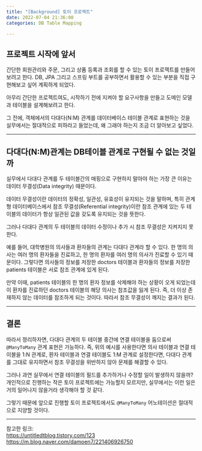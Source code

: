 ```yaml
---
title: "[Background] 토이 프로젝트"
date: 2022-07-04 21:36:08
categories: DB Table Mapping

---
```


## 프로젝트 시작에 앞서

간단한 회원관리와 주문, 그리고 상품 등록과 조회를 할 수 있는 토이 프로젝트를 만들어 보려고 한다. 
DB, JPA 그리고 스프링 부트를 공부하면서 활용할 수 있는 부분을 직접 구현해보고 싶어 계획하게 되었다.

아무리 간단한 프로젝트여도, 시작하기 전에 지켜야 할 요구사항을 만들고 도메인 모델과 테이블을 설계해보려고 한다.

그 전에, 객체에서의 다대다(N:M) 관계를 데이터베이스 테이블 관계로 표현하는 것을 실무에서는 절대적으로 피하라고 들었는데, 왜 그래야 하는지 조금 더 알아보고 싶었다.

- - -

## 다대다(N:M)관계는 DB테이블 관계로 구현될 수 없는 것일까

실무에서 다대다 관계를 두 테이블간의 매핑으로 구현하지 말아야 하는 가장 큰 이유는 데이터 무결성(Data integrity) 때문이다.

데이터 무결성이란 데이터의 정확성, 일관성, 유효성이 유지되는 것을 말하며, 특히 관계형 데이터베이스에서 참조 무결성(Referential integrity)이란 참조 관계에 있는 두 테이블의 데이터가 항상 일관된 값을 갖도록 유지되는 것을 뜻한다.

그러나 다대다 관계의 두 테이블의 데이터 수정이나 추가 시 참조 무결성은 지켜지지 못한다.

예를 들어, 대학병원의 의사들과 환자들의 관계는 다대다 관계라 할 수 있다. 한 명의 의사는 여러 명의 환자들을 진료하고, 한 명의 환자를 여러 명의 의사가 진료할 수 있기 때문이다. 그렇다면 의사들의 정보를 저장한 doctors 테이블과 환자들의 정보를 저장한 patients 테이블은 서로 참조 관계에 있게 된다.

만약 이때, patients 테이블의 한 명의 환자 정보를 삭제해야 하는 상황이 오게 되었는데 이 환자를 진료하던 doctors 테이블의 해당 의사는 참조값을 잃게 된다. 즉, 더 이상 존재하지 않는 데이터를 참조하게 되는 것이다. 따라서 참조 무결성이 깨지는 결과가 된다.

- - -

## 결론

따라서 졍리하자면, 다대다 관계의 두 테이블 중간에 연결 테이블을 둠으로써 `@ManyToMany` 관계 표현은 가능하다. 즉, 위의 예시를 사용한다면 의사 테이블과 연결 테이블을 1:N 관계로, 환자 테이블과 연결 테이블도 1:M 관계로 설정한다면, 다대다 관계를 그대로 유지하면서 참조 무결성을 위반하지 않아 문제를 해결할 수 있다.

그러나 과연 실무에서 연결 테이블의 필드를 추가하거나 수정할 일이 발생하지 않을까? 개인적으로 진행하는 작은 토이 프로젝트에는 가능할지 모르지만, 실무에서는 이런 일은 거의 일어나지 않을거라 생각해야 할 것 같다.

그렇기 때문에 앞으로 진행할 토이 프로젝트에서도 `@ManyToMany` 어노테이션은 절대적으로 지양할 것이다.

- - -
참고한 링크:  
https://untitledtblog.tistory.com/123  
https://m.blog.naver.com/damoen7/221406926750


